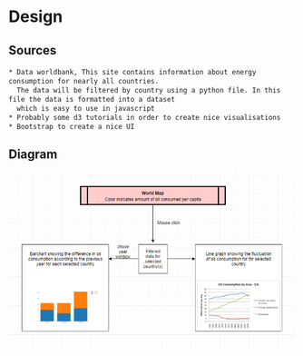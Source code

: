 # Design

## Sources
    * Data worldbank, This site contains information about energy consumption for nearly all countries.
      The data will be filtered by country using a python file. In this file the data is formatted into a dataset
      which is easy to use in javascript
    * Probably some d3 tutorials in order to create nice visualisations
    * Bootstrap to create a nice UI 
    
## Diagram

![alt text](https://github.com/TVHTE/Final_Project/blob/master/doc/design_diagram.png)


